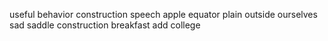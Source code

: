 useful behavior construction speech apple equator plain outside ourselves sad saddle construction breakfast add college